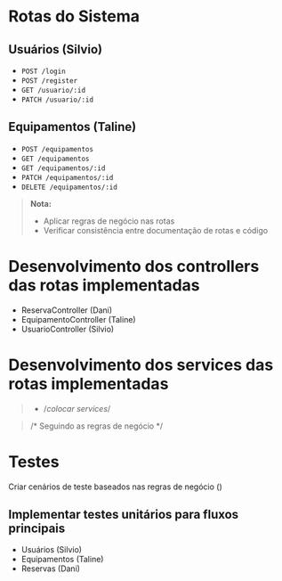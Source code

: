 # Rotas do Sistema

## Usuários (Silvio)
- `POST /login`
- `POST /register`
- `GET /usuario/:id`
- `PATCH /usuario/:id`

## Equipamentos (Taline)
- `POST /equipamentos`
- `GET /equipamentos`
- `GET /equipamentos/:id`
- `PATCH /equipamentos/:id`
- `DELETE /equipamentos/:id`

> **Nota:**  
> - Aplicar regras de negócio nas rotas  
> - Verificar consistência entre documentação de rotas e código  

# Desenvolvimento dos **controllers** das rotas implementadas

 - ReservaController (Dani)
 - EquipamentoController (Taline)
 - UsuarioController (Silvio)
# Desenvolvimento dos **services** das rotas implementadas
> - /*colocar services*/

> /* Seguindo as regras de negócio */

# Testes

Criar cenários de teste baseados nas regras de negócio ()

## Implementar testes unitários para fluxos principais
- Usuários (Silvio)
- Equipamentos (Taline)
- Reservas (Dani)

